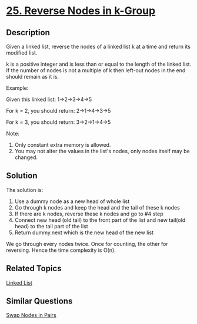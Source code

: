 # [25. Reverse Nodes in k-Group](https://leetcode.com/problems/reverse-nodes-in-k-group)

## Description

Given a linked list, reverse the nodes of a linked list k at a time and return its modified list.

k is a positive integer and is less than or equal to the length of the linked list. If the number of nodes is not a multiple of k then left-out nodes in the end should remain as it is.

Example:

Given this linked list: 1->2->3->4->5

For k = 2, you should return: 2->1->4->3->5

For k = 3, you should return: 3->2->1->4->5

Note:

1. Only constant extra memory is allowed.
2. You may not alter the values in the list's nodes, only nodes itself may be changed.

## Solution

The solution is: 

1. Use a dummy node as a new head of whole list
2. Go through k nodes and keep the head and the tail of these k nodes
3. If there are k nodes, reverse these k nodes and go to #4 step
4. Connect new head (old tail) to the front part of the list and new tail(old head) to the tail part of the list
5. Return dummy.next which is the new head of the new list

We go through every nodes twice. Once for counting, the other for reversing. Hence the time complexity is O(n). 

## Related Topics

[Linked List](https://leetcode.com/tag/linked-list/) 

## Similar Questions

[Swap Nodes in Pairs](https://leetcode.com/problems/swap-nodes-in-pairs/)
